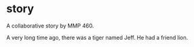# story
A collaborative story by MMP 460.

A very long time ago, there was a tiger named Jeff.
He had a friend lion.